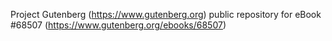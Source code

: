 Project Gutenberg (https://www.gutenberg.org) public repository for
eBook #68507 (https://www.gutenberg.org/ebooks/68507)

